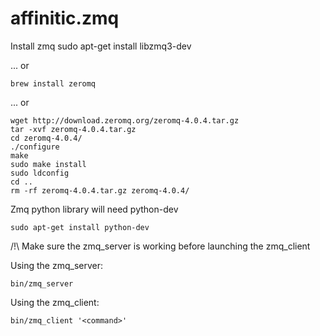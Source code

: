 affinitic.zmq
=============

Install zmq
    sudo apt-get install libzmq3-dev

... or

    brew install zeromq

... or

    wget http://download.zeromq.org/zeromq-4.0.4.tar.gz
    tar -xvf zeromq-4.0.4.tar.gz
    cd zeromq-4.0.4/
    ./configure
    make
    sudo make install
    sudo ldconfig
    cd ..
    rm -rf zeromq-4.0.4.tar.gz zeromq-4.0.4/

Zmq python library will need python-dev

    sudo apt-get install python-dev

/!\ Make sure the zmq\_server is working before launching the zmq_client

Using the zmq_server:
    
    bin/zmq_server

Using the zmq_client:
  
    bin/zmq_client '<command>'
    



